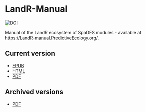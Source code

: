 # LandR-Manual

<!-- start badges -->

[![DOI](https://zenodo.org/badge/460187696.svg)](https://zenodo.org/badge/latestdoi/460187696)

<!-- end badges -->

Manual of the LandR ecosystem of SpaDES modules - available at <https://LandR-manual.PredictiveEcology.org/>.

## Current version

-   [EPUB](https://github.com/PredictiveEcology/LandR-Manual/raw/main/docs/LandRManual.epub)
-   [HTML](https://landr-manual.predictiveecology.org/)
-   [PDF](https://github.com/PredictiveEcology/LandR-Manual/raw/main/docs/LandRManual.pdf)

## Archived versions

-   [PDF](https://github.com/PredictiveEcology/LandR-Manual/archive/pdf)

